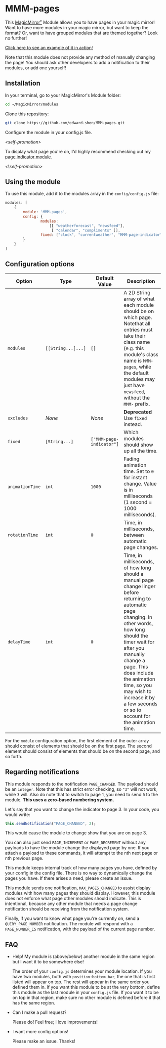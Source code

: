 
# MMM-pages

This [MagicMirror²][mm] Module allows you to have pages in your magic mirror!
Want to have more modules in your magic mirror, but want to keep the format?
Or, want to have grouped modules that are themed together? Look no further!

[Click here to see an example of it in action!][example_url]

Note that this module does not provide any method of manually changing the page!
You should ask other developers to add a notification to their modules, or add
one yourself!

## Installation

In your terminal, go to your MagicMirror's Module folder:

```bash
cd ~/MagicMirror/modules
```
Clone this repository:
```bash
git clone https://github.com/edward-shen/MMM-pages.git
```
Configure the module in your config.js file.

*\<self-promotion>*

To display what page you're on, I'd highly recommend checking out my
[page indicator module][page indicator].

*\<\\self-promotion>*

## Using the module

To use this module, add it to the modules array in the `config/config.js` file:
```js
modules: [
    {
        module: 'MMM-pages',
        config: {
                modules:
                    [[ "weatherforecast", "newsfeed"],
                     [ "calendar", "compliments" ]],
                fixed: ["clock", "currentweather", "MMM-page-indicator"],
        }
    }
]
```

## Configuration options

| Option          | Type               | Default Value            | Description |
| --------------- | ------------------ | ------------------------ | --------- |
| `modules`       | `[[String...]...]` | `[]`                     | A 2D String array of what each module should be on which page. Notethat all entries must take their class name (e.g. this module's class name is `MMM-pages`, while the default modules may just have `newsfeed`, without the `MMM-` prefix. |
| `excludes`      | *None*             | *None*                   | **Deprecated** Use `fixed` instead. |
| `fixed`         | `[String...]`      | `["MMM-page-indicator"]` | Which modules should show up all the time. |
| `animationTime` | `int`              | `1000`                   | Fading animation time. Set to `0` for instant change. Value is in milliseconds (1 second = 1000 milliseconds). |
| `rotationTime`  | `int`              | `0`                      | Time, in milliseconds, between automatic page changes. |
| `delayTime`     | `int`              | `0`                      | Time, in milliseconds, of how long should a manual page change linger before returning to automatic page changing. In other words, how long should the timer wait for after you manually change a page. This does include the animation time, so you may wish to increase it by a few seconds or so to account for the animation time. |

For the `module` configuration option, the first element of the outer array
should consist of elements that should be on the first page. The second element
should consist of elements that should be on the second page, and so forth.

## Regarding notifications

This module responds to the notification `PAGE_CHANGED`. The payload should be
an `integer`. Note that this has strict error checking, so `"3"` will not work,
while `3` will. Also do note that to switch to page 1, you need to send `0` to
the module. **This uses a zero-based numbering system.**

Let's say that you want to change the indicator to page 3. In your code, you
would write:
```js
this.sendNotification("PAGE_CHANGED", 2);
```
This would cause the module to change show that you are on page 3.

You can also just send `PAGE_INCREMENT` or `PAGE_DECREMENT` without any payloads
to have the module change the displayed page by one. If you attach a payload to 
these commands, it will attempt to the nth next page or nth previous page.

This module keeps internal track of how many pages you have, defined by your
config in the config file. There is no way to dynamically change the pages you
have. If there arises a need, please create an issue.

This module sends one notification, `MAX_PAGES_CHANGED` to assist display
modules with how many pages they should display. However, this module does not
enforce what page other modules should indicate. This is intentional, because
any other module that needs a page change notification should be receiving from
the notification system.

Finally, if you want to know what page you're currently on, send a `QUERY_PAGE_NUMBER`
notification. The module will respond with a `PAGE_NUMBER_IS` notification,
with the payload of the current page number.

## FAQ

- Help! My module is (above/below) another module in the same region but I want
  it to be somewhere else!

  The order of your `config.js` determines your module location. If you have two
  modules, both with `position:bottom_bar`, the one that is first listed will
  appear on top. The rest will appear in the same order you defined them in. If
  you want this module to be at the very bottom, define this module as the last
  module in your `config.js` file. If you want it to be on top in that region,
  make sure no other module is defined before it that has the same region.

- Can I make a pull request?

  Please do! Feel free; I love improvements!

- I want more config options!

  Please make an issue. Thanks!

[example_url]: https://www.youtube.com/watch?v=1NQ-sGtdUdg
[mm]: https://github.com/MichMich/MagicMirror
[page indicator]: https://github.com/edward-shen/MMM-page-indicator
